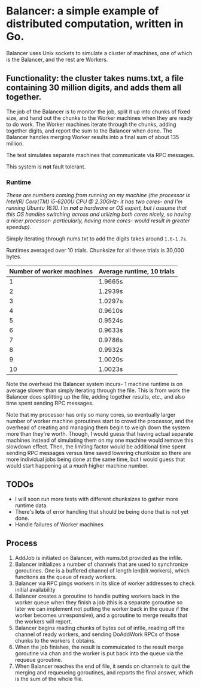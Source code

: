 # Balancer: a simple example of distributed computation, written in Go.

Balancer uses Unix sockets to simulate a cluster of machines, one of which is the Balancer, and the rest are Workers.

## Functionality: the cluster takes nums.txt, a file containing 30 million digits, and adds them all together.

The job of the Balancer is to monitor the job, split it up into chunks of fixed size, and hand out the chunks to the Worker machines when they are ready to do work. The Worker machines iterate through the chunks, adding together digits, and report the sum to the Balancer when done. The Balancer handles merging Worker results into a final sum of about 135 million.

The test simulates separate machines that communicate via RPC messages.

This system is **not** fault tolerant.

### Runtime

*These are numbers coming from running on my machine (the processor is Intel(R) Core(TM) i5-6200U CPU @ 2.30GHz- it has two cores- and I'm running Ubuntu 16.10. I'm **not** a hardware or OS expert, but I assume that this OS handles switching across and utilizing both cores nicely, so having a nicer processor- particularly, having more cores- would result in greater speedup).*

Simply iterating through nums.txt to add the digits takes around `1.6-1.7s`.

Runtimes averaged over 10 trials. Chunksize for all these trials is 30,000 bytes.

Number of worker machines | Average runtime, 10 trials
--------------------------|---------------------------
1 | 1.9665s
2 | 1.2939s
3 | 1.0297s
4 | 0.9610s
5 | 0.9524s
6 | 0.9633s
7 | 0.9786s
8 | 0.9932s
9 | 1.0020s
10 | 1.0023s

Note the overhead the Balancer system incurs- 1 machine runtime is on average slower than simply iterating through the file. This is from work the Balancer does splitting up the file, adding together results, etc., and also time spent sending RPC messages.

Note that my processor has only so many cores, so eventually larger number of worker machine goroutines start to crowd the processor, and the overhead of creating and managing them begin to weigh down the system more than they're worth. Though, I would guess that having actual separate machines instead of simulating them on my one machine would remove this slowdown effect. Then, the limiting factor would be additional time spent sending RPC messages versus time saved lowering chunksize so there are more individual jobs being done at the same time, but I would guess that would start happening at a *much* higher machine number.



## TODOs

* I will soon run more tests with different chunksizes to gather more runtime data.
* There's **lots** of error handling that should be being done that is not yet done.
* Handle failures of Worker machines

## Process
1. AddJob is initiated on Balancer, with nums.txt provided as the infile.
2. Balancer initializes a number of channels that are used to synchronize goroutines. One is a buffered channel of length len(blr.workers), which functions as the queue of ready workers.
3. Balancer via RPC pings workers in its slice of worker addresses to check initial availability
4. Balancer creates a goroutine to handle putting workers back in the worker queue when they finish a job (this is a separate goroutine so later we can implement not putting the worker back in the queue if the worker becomes unresponsive), and a goroutine to merge results that the workers will report.
5. Balancer begins reading chunks of bytes out of infile, reading off the channel of ready workers, and sending DoAddWork RPCs of those chunks to the workers it obtains.
6. When the job finishes, the result is commuicated to the result merge goroutine via chan and the worker is put back into the queue via the requeue goroutine.
7. When Balancer reaches the end of file, it sends on channels to quit the merging and requeueing goroutines, and reports the final answer, which is the sum of the whole file.  